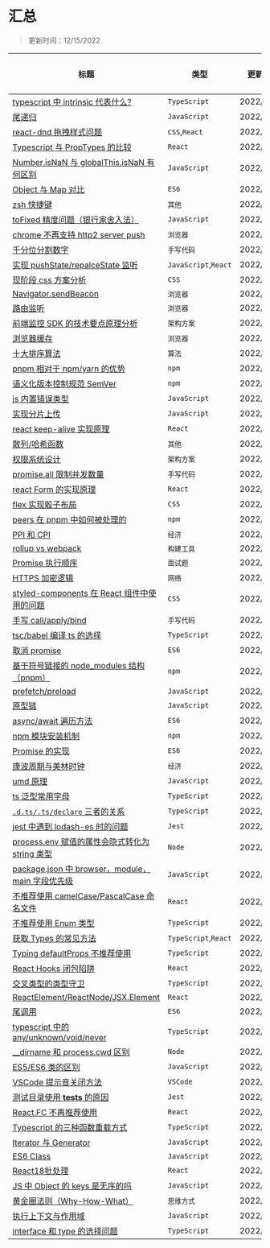 # 汇总

> 更新时间：12/15/2022

|标题|类型|更新时间|评论数|
|---|---|---|---|
|[typescript 中 intrinsic 代表什么?](https://github.com/nmsn/blog/issues/72)|`TypeScript`|2022/12/15|1|
|[尾递归](https://github.com/nmsn/blog/issues/71)|`JavaScript`|2022/12/7|1|
|[react-dnd 拖拽样式问题](https://github.com/nmsn/blog/issues/70)|`CSS`,`React`|2022/12/6|1|
|[Typescript 与 PropTypes 的比较](https://github.com/nmsn/blog/issues/69)|`React`|2022/12/4|1|
|[Number.isNaN 与 globalThis.isNaN 有何区别](https://github.com/nmsn/blog/issues/68)|`JavaScript`|2022/11/30|1|
|[Object 与 Map 对比](https://github.com/nmsn/blog/issues/67)|`ES6`|2022/11/29|2|
|[zsh 快捷键](https://github.com/nmsn/blog/issues/66)|`其他`|2022/11/25|0|
|[toFixed 精度问题（银行家舍入法）](https://github.com/nmsn/blog/issues/65)|`JavaScript`|2022/11/24|1|
|[chrome 不再支持 http2 server push](https://github.com/nmsn/blog/issues/64)|`浏览器`|2022/11/24|1|
|[千分位分割数字](https://github.com/nmsn/blog/issues/63)|`手写代码`|2022/11/17|0|
|[实现 pushState/repalceState 监听](https://github.com/nmsn/blog/issues/62)|`JavaScript`,`React`|2022/11/15|0|
|[现阶段 css 方案分析](https://github.com/nmsn/blog/issues/61)|`CSS`|2022/11/18|0|
|[Navigator.sendBeacon](https://github.com/nmsn/blog/issues/60)|`浏览器`|2022/11/15|0|
|[路由监听](https://github.com/nmsn/blog/issues/59)|`浏览器`|2022/11/13|0|
|[前端监控 SDK 的技术要点原理分析](https://github.com/nmsn/blog/issues/58)|`架构方案`|2022/11/13|0|
|[浏览器缓存](https://github.com/nmsn/blog/issues/57)|`浏览器`|2022/11/16|1|
|[十大排序算法](https://github.com/nmsn/blog/issues/56)|`算法`|2022/11/28|0|
|[pnpm 相对于 npm/yarn 的优势](https://github.com/nmsn/blog/issues/55)|`npm`|2022/10/31|0|
|[语义化版本控制规范 SemVer](https://github.com/nmsn/blog/issues/54)|`npm`|2022/10/28|0|
|[js 内置错误类型](https://github.com/nmsn/blog/issues/53)|`JavaScript`|2022/10/27|0|
|[实现分片上传](https://github.com/nmsn/blog/issues/52)|`JavaScript`|2022/10/23|0|
|[react keep-alive 实现原理](https://github.com/nmsn/blog/issues/51)|`React`|2022/10/18|0|
|[散列/哈希函数](https://github.com/nmsn/blog/issues/50)|`其他`|2022/10/17|0|
|[权限系统设计](https://github.com/nmsn/blog/issues/49)|`架构方案`|2022/10/10|0|
|[promise.all 限制并发数量](https://github.com/nmsn/blog/issues/48)|`手写代码`|2022/10/9|0|
|[react Form 的实现原理](https://github.com/nmsn/blog/issues/47)|`React`|2022/9/18|0|
|[flex 实现骰子布局](https://github.com/nmsn/blog/issues/46)|`CSS`|2022/9/15|0|
|[peers 在 pnpm 中如何被处理的](https://github.com/nmsn/blog/issues/45)|`npm`|2022/11/1|1|
|[PPI 和 CPI](https://github.com/nmsn/blog/issues/44)|`经济`|2022/9/13|0|
|[rollup vs webpack](https://github.com/nmsn/blog/issues/43)|`构建工具`|2022/9/8|0|
|[Promise 执行顺序](https://github.com/nmsn/blog/issues/42)|`面试题`|2022/9/6|0|
|[HTTPS 加密逻辑](https://github.com/nmsn/blog/issues/41)|`网络`|2022/8/31|0|
|[styled-components 在 React 组件中使用的问题](https://github.com/nmsn/blog/issues/40)|`CSS`|2022/8/31|0|
|[手写 call/apply/bind](https://github.com/nmsn/blog/issues/39)|`手写代码`|2022/9/7|1|
|[tsc/babel 编译 ts 的选择](https://github.com/nmsn/blog/issues/38)|`TypeScript`|2022/8/29|0|
|[取消 promise](https://github.com/nmsn/blog/issues/37)|`ES6`|2022/8/24|0|
|[基于符号链接的 node_modules 结构（pnpm）](https://github.com/nmsn/blog/issues/36)|`npm`|2022/11/1|1|
|[prefetch/preload](https://github.com/nmsn/blog/issues/35)|`JavaScript`|2022/8/24|0|
|[原型链](https://github.com/nmsn/blog/issues/34)|`JavaScript`|2022/8/24|1|
|[async/await 遍历方法](https://github.com/nmsn/blog/issues/33)|`ES6`|2022/8/23|0|
|[ npm 模块安装机制](https://github.com/nmsn/blog/issues/32)|`npm`|2022/8/23|0|
|[Promise 的实现](https://github.com/nmsn/blog/issues/31)|`ES6`|2022/8/21|0|
|[康波周期与美林时钟](https://github.com/nmsn/blog/issues/30)|`经济`|2022/8/20|0|
|[umd 原理](https://github.com/nmsn/blog/issues/29)|`JavaScript`|2022/8/21|0|
|[ts 泛型常用字母](https://github.com/nmsn/blog/issues/28)|`TypeScript`|2022/8/15|0|
|[`.d.ts/.ts/declare` 三者的关系](https://github.com/nmsn/blog/issues/27)|`TypeScript`|2022/8/12|0|
|[jest 中遇到 lodash-es 时的问题](https://github.com/nmsn/blog/issues/26)|`Jest`|2022/8/11|0|
|[process.env 赋值的属性会隐式转化为 string 类型](https://github.com/nmsn/blog/issues/25)|`Node`|2022/8/9|0|
|[package.json 中 browser，module，main 字段优先级](https://github.com/nmsn/blog/issues/23)|`JavaScript`|2022/7/27|0|
|[不推荐使用 camelCase/PascalCase 命名文件](https://github.com/nmsn/blog/issues/22)|`React`|2022/7/25|0|
|[不推荐使用 Enum 类型](https://github.com/nmsn/blog/issues/21)|`TypeScript`|2022/7/11|0|
|[获取 Types 的常见方法](https://github.com/nmsn/blog/issues/20)|`TypeScript`,`React`|2022/7/11|0|
|[Typing defaultProps 不推荐使用](https://github.com/nmsn/blog/issues/19)|`TypeScript`|2022/7/11|0|
|[React Hooks 闭包陷阱](https://github.com/nmsn/blog/issues/18)|`React`|2022/7/11|0|
|[交叉类型的类型守卫](https://github.com/nmsn/blog/issues/17)|`TypeScript`|2022/7/1|0|
|[ReactElement/ReactNode/JSX.Element](https://github.com/nmsn/blog/issues/16)|`React`|2022/6/29|0|
|[尾调用](https://github.com/nmsn/blog/issues/15)|`ES6`|2022/6/29|0|
|[typescript 中的 any/unknown/void/never](https://github.com/nmsn/blog/issues/14)|`TypeScript`|2022/6/11|0|
|[__dirname 和 process.cwd 区别](https://github.com/nmsn/blog/issues/13)|`Node`|2022/6/9|0|
|[ES5/ES6 类的区别](https://github.com/nmsn/blog/issues/12)|`JavaScript`|2022/6/11|0|
|[VSCode 提示音关闭方法](https://github.com/nmsn/blog/issues/11)|`VSCode`|2022/5/31|0|
|[测试目录使用 __tests__ 的原因](https://github.com/nmsn/blog/issues/10)|`Jest`|2022/5/31|0|
|[React.FC 不再推荐使用](https://github.com/nmsn/blog/issues/9)|`React`|2022/5/30|0|
|[Typescript 的三种函数重载方式](https://github.com/nmsn/blog/issues/8)|`TypeScript`|2022/5/27|0|
|[Iterator 与 Generator](https://github.com/nmsn/blog/issues/7)|`JavaScript`|2022/5/23|0|
|[ES6 Class](https://github.com/nmsn/blog/issues/6)|`JavaScript`|2022/8/24|2|
|[React18批处理](https://github.com/nmsn/blog/issues/5)|`React`|2022/5/23|1|
|[JS 中 Object 的 keys 是无序的吗](https://github.com/nmsn/blog/issues/4)|`JavaScript`|2022/5/22|0|
|[黄金圈法则（Why-How-What）](https://github.com/nmsn/blog/issues/3)|`思维方式`|2022/5/19|0|
|[执行上下文与作用域](https://github.com/nmsn/blog/issues/2)|`JavaScript`|2022/5/18|1|
|[interface 和 type 的选择问题](https://github.com/nmsn/blog/issues/1)|`TypeScript`|2022/8/21|3|
  